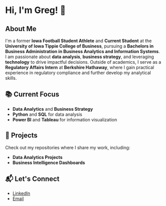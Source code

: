 # Hi, I'm Greg! 👋

## About Me
I'm a former **Iowa Football Student Athlete** and **Current Student** at the **University of Iowa Tippie College of Business**, pursuing a **Bachelors in Business Administration in Business Analytics and Information Systems**.  
I am passionate about **data analysis**, **business strategy**, and leveraging **technology** to drive impactful decisions. Outside of academics, I serve as a **Regulatory Affairs Intern** at **Berkshire Hathaway**, where I gain practical experience in regulatory compliance and further develop my analytical skills.

## 📚 Current Focus
- **Data Analytics** and **Business Strategy**
- **Python** and **SQL** for data analysis
- **Power BI** and **Tableau** for information visualization

## 🚀 Projects 
Check out my repositories where I share my work, including:
- **Data Analytics Projects**
- **Business Intelligence Dashboards**

## 📬 Let's Connect
- [LinkedIn](https://www.linkedin.com/in/gregory-fagan-33b7a0279/)
- [Email](mailto:gregory-fagan@uiowa.edu)

